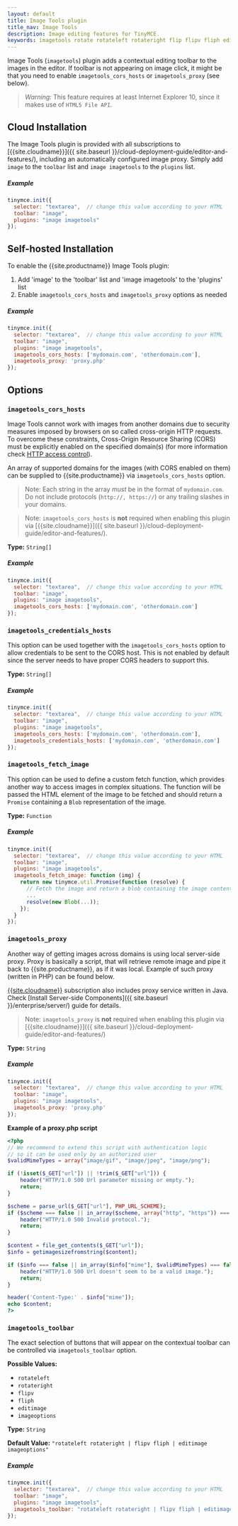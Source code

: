 ```yaml
---
layout: default
title: Image Tools plugin
title_nav: Image Tools
description: Image editing features for TinyMCE.
keywords: imagetools rotate rotateleft rotateright flip flipv fliph editimage imageoptions
---
```


Image Tools (`imagetools`) plugin adds a contextual editing toolbar to the images in the editor. If toolbar is not appearing on image click, it might be that you need to enable `imagetools_cors_hosts` or `imagetools_proxy` (see below).

> *Warning:* This feature requires at least Internet Explorer 10, since it makes use of `HTML5 File API`.

## Cloud Installation
The Image Tools plugin is provided with all subscriptions to [{{site.cloudname}}]({{ site.baseurl }}/cloud-deployment-guide/editor-and-features/), including an automatically configured image proxy.
Simply add `image` to the `toolbar` list and `image imagetools` to the `plugins` list.

##### Example

```js
tinymce.init({
  selector: "textarea",  // change this value according to your HTML
  toolbar: "image",
  plugins: "image imagetools"
});
```

## Self-hosted Installation
To enable the {{site.productname}} Image Tools plugin:

1. Add 'image' to the 'toolbar' list and 'image imagetools' to the 'plugins' list
2. Enable `imagetools_cors_hosts` and `imagetools_proxy` options as needed

##### Example

```js
tinymce.init({
  selector: "textarea",  // change this value according to your HTML
  toolbar: "image",
  plugins: "image imagetools",
  imagetools_cors_hosts: ['mydomain.com', 'otherdomain.com'],
  imagetools_proxy: 'proxy.php'
});
```

## Options
### `imagetools_cors_hosts`

Image Tools cannot work with images from another domains due to security measures imposed by browsers on so called cross-origin HTTP requests. To overcome these constraints, Cross-Origin Resource Sharing (CORS) must be explicitly enabled on the specified domain(s) (for more information check [HTTP access control](https://developer.mozilla.org/en-US/docs/Web/HTTP/Access_control_CORS)).

An array of supported domains for the images (with CORS enabled on them) can be supplied to {{site.productname}} via `imagetools_cors_hosts` option.

> Note: Each string in the array *must* be in the format of `mydomain.com`. Do not include protocols (`http://, https://`) or any trailing slashes in your domains.

> Note: `imagetools_cors_hosts` is **not** required when enabling this plugin via [{{site.cloudname}}]({{ site.baseurl }}/cloud-deployment-guide/editor-and-features/).

**Type:** `String[]`

##### Example

```js
tinymce.init({
  selector: "textarea",  // change this value according to your HTML
  toolbar: "image",
  plugins: "image imagetools",
  imagetools_cors_hosts: ['mydomain.com', 'otherdomain.com']
});
```

### `imagetools_credentials_hosts`

This option can be used together with the `imagetools_cors_hosts` option to allow credentials to be sent to the CORS host. This is not enabled by default since the server needs to have proper CORS headers to support this.

**Type:** `String[]`

##### Example

```js
tinymce.init({
  selector: "textarea",  // change this value according to your HTML
  toolbar: "image",
  plugins: "image imagetools",
  imagetools_cors_hosts: ['mydomain.com', 'otherdomain.com'],
  imagetools_credentials_hosts: ['mydomain.com', 'otherdomain.com']
});
```

### `imagetools_fetch_image`

This option can be used to define a custom fetch function, which provides another way to access images in complex situations. The function will be passed the HTML element of the image to be fetched and should return a `Promise` containing a `Blob` representation of the image.

**Type:** `Function`

##### Example

```js
tinymce.init({
  selector: "textarea",  // change this value according to your HTML
  toolbar: "image",
  plugins: "image imagetools",
  imagetools_fetch_image: function (img) {
    return new tinymce.util.Promise(function (resolve) {
      // Fetch the image and return a blob containing the image content
      ...
      resolve(new Blob(...));
    });
  }
});
```

### `imagetools_proxy`

Another way of getting images across domains is using local server-side proxy. Proxy is basically a script, that will retrieve remote image and pipe it back to {{site.productname}}, as if it was local. Example of such proxy (written in PHP) can be found below.

[{{site.cloudname}}](https://www.tinymce.com/pricing/) subscription also includes proxy service written in Java. Check [Install Server-side Components]({{ site.baseurl }}/enterprise/server/) guide for details.

> Note: `imagetools_proxy` is **not** required when enabling this plugin via [{{site.cloudname}}]({{ site.baseurl }}/cloud-deployment-guide/editor-and-features/)

**Type:** `String`

##### Example

```js
tinymce.init({
  selector: "textarea",  // change this value according to your HTML
  toolbar: "image",
  plugins: "image imagetools",
  imagetools_proxy: 'proxy.php'
});
```

**Example of a proxy.php script**

```php
<?php
// We recommend to extend this script with authentication logic
// so it can be used only by an authorized user
$validMimeTypes = array("image/gif", "image/jpeg", "image/png");

if (!isset($_GET["url"]) || !trim($_GET["url"])) {
    header("HTTP/1.0 500 Url parameter missing or empty.");
    return;
}

$scheme = parse_url($_GET["url"], PHP_URL_SCHEME);
if ($scheme === false || in_array($scheme, array("http", "https")) === false) {
    header("HTTP/1.0 500 Invalid protocol.");
    return;
}

$content = file_get_contents($_GET["url"]);
$info = getimagesizefromstring($content);

if ($info === false || in_array($info["mime"], $validMimeTypes) === false) {
    header("HTTP/1.0 500 Url doesn't seem to be a valid image.");
    return;
}

header('Content-Type:' . $info["mime"]);
echo $content;
?>
```

### `imagetools_toolbar`

The exact selection of buttons that will appear on the contextual toolbar can be controlled via `imagetools_toolbar` option.

**Possible Values:**

* `rotateleft`
* `rotateright`
* `flipv`
* `fliph`
* `editimage`
* `imageoptions`

**Type:** `String`

**Default Value:** `"rotateleft rotateright | flipv fliph | editimage imageoptions"`

##### Example

```js
tinymce.init({
  selector: "textarea",  // change this value according to your HTML
  toolbar: "image",
  plugins: "image imagetools",
  imagetools_toolbar: "rotateleft rotateright | flipv fliph | editimage imageoptions"
});
```
